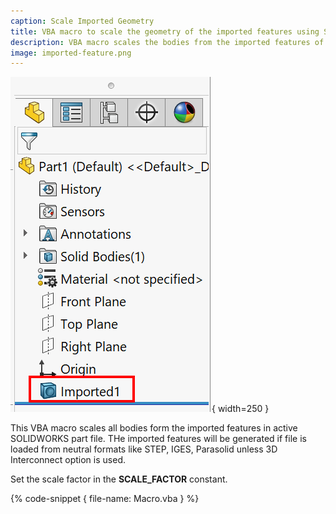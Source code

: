 ```yaml
---
caption: Scale Imported Geometry
title: VBA macro to scale the geometry of the imported features using SOLIDWORKS API
description: VBA macro scales the bodies from the imported features of the foreign formats (e.g. STEP, IGES) with the specified scale factor
image: imported-feature.png
---
```

![Imported geometry feature](imported-feature.png){ width=250 }

This VBA macro scales all bodies form the imported features in active SOLIDWORKS part file. THe imported features will be generated if file is loaded from neutral formats like STEP, IGES, Parasolid unless 3D Interconnect option is used.

Set the scale factor in the **SCALE_FACTOR** constant.

{% code-snippet { file-name: Macro.vba } %}